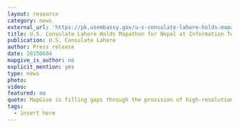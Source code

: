 ```yaml
---
layout: resource
category: news
external_url: 'https://pk.usembassy.gov/u-s-consulate-lahore-holds-mapathon-nepal-information-technology-university/?_ga=2.55291243.1539569432.1510242344-1335987154.1510242344'
title: U.S. Consulate Lahore Holds Mapathon for Nepal at Information Technology University
publication: U.S. Consulate Lahore
author: Press release
date: 20150604
mapgive_is_author: no
explicit_mention: yes
type: news
photo:
video:
featured: no
quote: MapGive is filling gaps through the provision of high-resolution satellite imagery and assisting with metrics, visualizations and analysis to mobilize the crowd and improve the data, and to bring attention to this unique form of digital volunteerism
tags:
  - insert here
---
```

